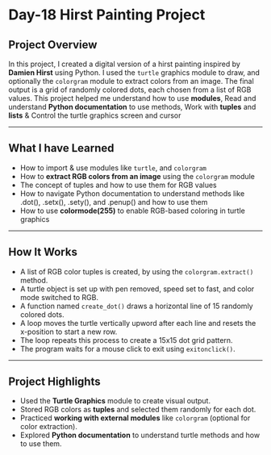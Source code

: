 
# Day-18 Hirst Painting Project


##  Project Overview

In this project, I created a digital version of a hirst painting inspired by **Damien Hirst** using Python. I used the `turtle` graphics module to draw, and optionally the `colorgram` module to extract colors from an image. The final output is a grid of randomly colored dots, each chosen from a list of RGB values.
This project helped me understand how to use **modules**, Read and understand **Python documentation** to use methods, Work with **tuples** and **lists** & Control the turtle graphics screen and cursor

---

##  What I have Learned

* How to import & use modules like `turtle`,  and `colorgram`
* How to **extract RGB colors from an image** using the `colorgram` module
* The concept of tuples and how to use them for RGB values
* How to navigate Python documentation to understand methods like .dot(), .setx(), .sety(), and .penup() and how to use them
* How to use **colormode(255)** to enable RGB-based coloring in turtle graphics

---

##  How It Works

* A list of RGB color tuples is created, by using the `colorgram.extract()` method.
* A turtle object is set up with pen removed, speed set to fast, and color mode switched to RGB.
* A function named `create_dot()` draws a horizontal line of 15 randomly colored dots.
* A loop moves the turtle vertically upword after each line and resets the x-position to start a new row.
* The loop repeats this process to create a 15x15 dot grid pattern.
* The program waits for a mouse click to exit using `exitonclick()`.

---

##  Project Highlights

*  Used the **Turtle Graphics** module to create visual output.
*  Stored RGB colors as **tuples** and selected them randomly for each dot.
*  Practiced **working with external modules** like `colorgram` (optional for color extraction).
*  Explored **Python documentation** to understand turtle methods and how to use them.
